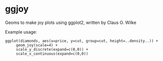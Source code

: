 # ggjoy
Geoms to make joy plots using ggplot2, written by Claus O. Wilke

Example usage:

    ggplot(diamonds, aes(x=price, y=cut, group=cut, height=..density..)) +
         geom_joy(scale=4) +
         scale_y_discrete(expand=c(0,0)) +
         scale_x_continuous(expand=c(0,0))
 
